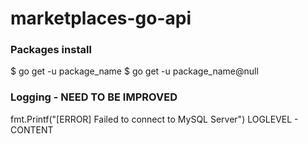 # marketplaces-go-api

### Packages install
$ go get -u package_name
$ go get -u package_name@null

### Logging - NEED TO BE IMPROVED
fmt.Printf("[ERROR] Failed to connect to MySQL Server")
LOGLEVEL - CONTENT

